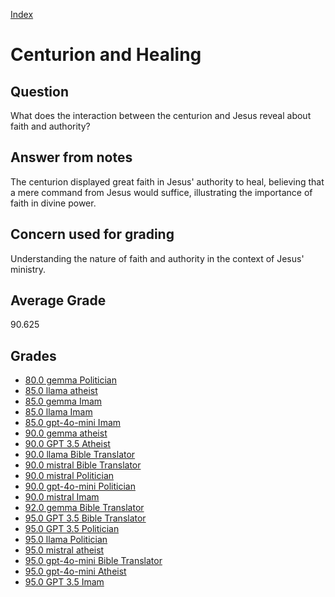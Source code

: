 
[Index](../../index.md)
# Centurion and Healing
## Question
What does the interaction between the centurion and Jesus reveal about faith and authority?

## Answer from notes
The centurion displayed great faith in Jesus' authority to heal, believing that a mere command from Jesus would suffice, illustrating the importance of faith in divine power.

## Concern used for grading
Understanding the nature of faith and authority in the context of Jesus' ministry.

## Average Grade
90.625

## Grades
 * [80.0 gemma Politician](../answers/gemma_Politician/Centurion_and_Healing.md)
 * [85.0 llama atheist](../answers/llama_atheist/Centurion_and_Healing.md)
 * [85.0 gemma Imam](../answers/gemma_Imam/Centurion_and_Healing.md)
 * [85.0 llama Imam](../answers/llama_Imam/Centurion_and_Healing.md)
 * [85.0 gpt-4o-mini Imam](../answers/gpt-4o-mini_Imam/Centurion_and_Healing.md)
 * [90.0 gemma atheist](../answers/gemma_atheist/Centurion_and_Healing.md)
 * [90.0 GPT 3.5 Atheist](../answers/GPT_3.5_Atheist/Centurion_and_Healing.md)
 * [90.0 llama Bible Translator](../answers/llama_Bible_Translator/Centurion_and_Healing.md)
 * [90.0 mistral Bible Translator](../answers/mistral_Bible_Translator/Centurion_and_Healing.md)
 * [90.0 mistral Politician](../answers/mistral_Politician/Centurion_and_Healing.md)
 * [90.0 gpt-4o-mini Politician](../answers/gpt-4o-mini_Politician/Centurion_and_Healing.md)
 * [90.0 mistral Imam](../answers/mistral_Imam/Centurion_and_Healing.md)
 * [92.0 gemma Bible Translator](../answers/gemma_Bible_Translator/Centurion_and_Healing.md)
 * [95.0 GPT 3.5 Bible Translator](../answers/GPT_3.5_Bible_Translator/Centurion_and_Healing.md)
 * [95.0 GPT 3.5 Politician](../answers/GPT_3.5_Politician/Centurion_and_Healing.md)
 * [95.0 llama Politician](../answers/llama_Politician/Centurion_and_Healing.md)
 * [95.0 mistral atheist](../answers/mistral_atheist/Centurion_and_Healing.md)
 * [95.0 gpt-4o-mini Bible Translator](../answers/gpt-4o-mini_Bible_Translator/Centurion_and_Healing.md)
 * [95.0 gpt-4o-mini Atheist](../answers/gpt-4o-mini_Atheist/Centurion_and_Healing.md)
 * [95.0 GPT 3.5 Imam](../answers/GPT_3.5_Imam/Centurion_and_Healing.md)
